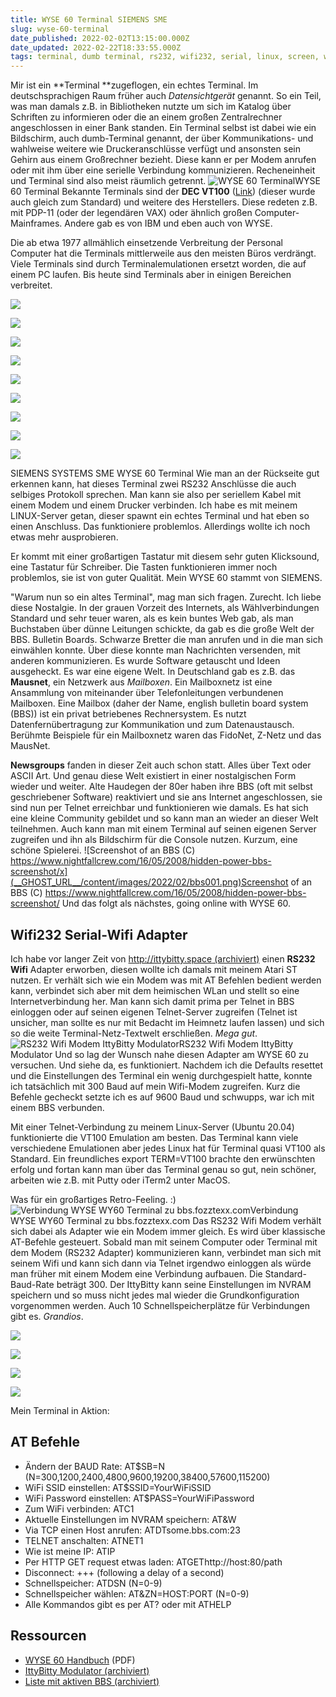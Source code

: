 ```yaml
---
title: WYSE 60 Terminal SIEMENS SME
slug: wyse-60-terminal
date_published: 2022-02-02T13:15:00.000Z
date_updated: 2022-02-22T18:33:55.000Z
tags: terminal, dumb terminal, rs232, wifi232, serial, linux, screen, wyse wy60, retrobattlestation, vintage, vintage computing
---
```


Mir ist ein **Terminal **zugeflogen, ein echtes Terminal. Im deutschsprachigen Raum früher auch *Datensichtgerät* genannt. So ein Teil, was man damals z.B. in Bibliotheken nutzte um sich im Katalog über Schriften zu informieren oder die an einem großen Zentralrechner angeschlossen in einer Bank standen. Ein Terminal selbst ist dabei wie ein Bildschirm, auch dumb-Terminal genannt, der über Kommunikations- und wahlweise weitere wie Druckeranschlüsse verfügt und ansonsten sein Gehirn aus einem Großrechner bezieht. Diese kann er per Modem anrufen oder mit ihm über eine serielle Verbindung kommunizieren. Recheneinheit und Terminal sind also meist räumlich getrennt.
![WYSE 60 Terminal](__GHOST_URL__/content/images/2022/02/s-l1600.jpg)WYSE 60 Terminal
Bekannte Terminals sind der **DEC VT100** ([Link](https://en.wikipedia.org/wiki/VT100#/media/File:DEC_VT100_terminal.jpg)) (dieser wurde auch gleich zum Standard) und weitere des Herstellers. Diese redeten z.B. mit PDP-11 (oder der legendären VAX) oder ähnlich großen Computer-Mainframes. Andere gab es von IBM und eben auch von WYSE.

Die ab etwa 1977 allmählich einsetzende Verbreitung der Personal Computer hat die Terminals mittlerweile aus den meisten Büros verdrängt. Viele Terminals sind durch Terminalemulationen ersetzt worden, die auf einem PC laufen. Bis heute sind Terminals aber in einigen Bereichen verbreitet.

![](__GHOST_URL__/content/images/2022/02/s-l1600-1.jpg)

![](__GHOST_URL__/content/images/2022/02/s-l1600-2.jpg)

![](__GHOST_URL__/content/images/2022/02/s-l1600-3.jpg)

![](__GHOST_URL__/content/images/2022/02/s-l1600-4.jpg)

![](__GHOST_URL__/content/images/2022/02/s-l1600-5.jpg)

![](__GHOST_URL__/content/images/2022/02/s-l1600-6.jpg)

![](__GHOST_URL__/content/images/2022/02/s-l1600-7.jpg)

![](__GHOST_URL__/content/images/2022/02/s-l1600-8.jpg)

![](__GHOST_URL__/content/images/2022/02/s-l1600-9.jpg)

SIEMENS SYSTEMS SME WYSE 60 Terminal
Wie man an der Rückseite gut erkennen kann, hat dieses Terminal zwei RS232 Anschlüsse die auch selbiges Protokoll sprechen. Man kann sie also per seriellem Kabel mit einem Modem und einem Drucker verbinden. Ich habe es mit meinem LINUX-Server getan, dieser spawnt ein echtes Terminal und hat eben so einen Anschluss. Das funktioniere problemlos. Allerdings wollte ich noch etwas mehr ausprobieren.

Er kommt mit einer großartigen Tastatur mit diesem sehr guten Klicksound, eine Tastatur für Schreiber. Die Tasten funktionieren immer noch problemlos, sie ist von guter Qualität. Mein WYSE 60 stammt von SIEMENS.

"Warum nun so ein altes Terminal", mag man sich fragen. Zurecht. Ich liebe diese Nostalgie. In der grauen Vorzeit des Internets, als Wählverbindungen Standard und sehr teuer waren, als es kein buntes Web gab, als man Buchstaben über dünne Leitungen schickte, da gab es die große Welt der BBS. Bulletin Boards. Schwarze Bretter die man anrufen und in die man sich einwählen konnte. Über diese konnte man Nachrichten versenden, mit anderen kommunizieren. Es wurde Software getauscht und Ideen ausgeheckt. Es war eine eigene Welt. In Deutschland gab es z.B. das **Mausnet**, ein Netzwerk aus *Mailboxen*. Ein Mailboxnetz ist eine Ansammlung von miteinander über Telefonleitungen verbundenen Mailboxen. Eine Mailbox (daher der Name, english bulletin board system (BBS)) ist ein privat betriebenes Rechnersystem. Es nutzt Datenfernübertragung zur Kommunikation und zum Datenaustausch. Berühmte Beispiele für ein Mailboxnetz waren das FidoNet, Z-Netz und das MausNet.

**Newsgroups** fanden in dieser Zeit auch schon statt. Alles über Text oder ASCII Art. Und genau diese Welt existiert in einer nostalgischen Form wieder und weiter. Alte Haudegen der 80er haben ihre BBS (oft mit selbst geschriebener Software) reaktiviert und sie ans Internet angeschlossen, sie sind nun per Telnet erreichbar und funktionieren wie damals. Es hat sich eine kleine Community gebildet und so kann man an wieder an dieser Welt teilnehmen. Auch kann man mit einem Terminal auf seinen eigenen Server zugreifen und ihn als Bildschirm für die Console nutzen. Kurzum, eine schöne Spielerei.
![Screenshot of an BBS (C) https://www.nightfallcrew.com/16/05/2008/hidden-power-bbs-screenshot/x](__GHOST_URL__/content/images/2022/02/bbs001.png)Screenshot of an BBS (C) https://www.nightfallcrew.com/16/05/2008/hidden-power-bbs-screenshot/
Und das folgt als nächstes, going online with WYSE 60.

## Wifi232 Serial-Wifi Adapter

Ich habe vor langer Zeit von [http://ittybitty.space (archiviert)](http://web.archive.org/web/20220106214430/https://ittybitty.space/) einen **RS232 Wifi** Adapter erworben, diesen wollte ich damals mit meinem Atari ST nutzen. Er verhält sich wie ein Modem was mit AT Befehlen bedient werden kann, verbindet sich aber mit dem heimischen WLan und stellt so eine Internetverbindung her. Man kann sich damit prima per Telnet in BBS einloggen oder auf seinen eigenen Telnet-Server zugreifen (Telnet ist unsicher, man sollte es nur mit Bedacht im Heimnetz laufen lassen) und sich so die weite Terminal-Netz-Textwelt erschließen. *Mega gut*.
![RS232 Wifi Modem IttyBitty Modulator](__GHOST_URL__/content/images/2022/02/IMG_4062-1.jpg)RS232 Wifi Modem IttyBitty Modulator
Und so lag der Wunsch nahe diesen Adapter am WYSE 60 zu versuchen. Und siehe da, es funktioniert. Nachdem ich die Defaults resettet und die Einstellungen des Terminal ein wenig durchgespielt hatte, konnte ich tatsächlich mit 300 Baud auf mein Wifi-Modem zugreifen. Kurz die Befehle gecheckt setzte ich es auf 9600 Baud und schwupps, war ich mit einem BBS verbunden. 

Mit einer Telnet-Verbindung zu meinem Linux-Server (Ubuntu 20.04) funktionierte die VT100 Emulation am besten. Das Terminal kann viele verschiedene Emulationen aber jedes Linux hat für Terminal quasi VT100 als Standard. Ein freundliches export TERM=VT100 brachte den erwünschten erfolg und fortan kann man über das Terminal genau so gut, nein schöner, arbeiten wie z.B. mit Putty oder iTerm2 unter MacOS.

Was für ein großartiges Retro-Feeling. :)
![Verbindung WYSE WY60 Terminal zu bbs.fozztexx.com](__GHOST_URL__/content/images/2022/02/IMG_4059.jpg)Verbindung WYSE WY60 Terminal zu bbs.fozztexx.com
Das RS232 Wifi Modem verhält sich dabei als Adapter wie ein Modem immer gleich. Es wird über klassische AT-Befehle gesteuert. Sobald man mit seinem Computer oder Terminal mit dem Modem (RS232 Adapter) kommunizieren kann, verbindet man sich mit seinem Wifi und kann sich dann via Telnet irgendwo einloggen als würde man früher mit einem Modem eine Verbindung aufbauen. Die Standard-Baud-Rate beträgt 300. Der IttyBitty kann seine Einstellungen im NVRAM speichern und so muss nicht jedes mal wieder die Grundkonfiguration vorgenommen werden. Auch 10 Schnellspeicherplätze für Verbindungen gibt es. *Grandios*.

![](__GHOST_URL__/content/images/2022/02/IMG_4057.jpg)

![](__GHOST_URL__/content/images/2022/02/IMG_4059-1.jpg)

![](__GHOST_URL__/content/images/2022/02/IMG_4061.jpg)

![](__GHOST_URL__/content/images/2022/02/IMG_4062.jpg)

Mein Terminal in Aktion:

## AT Befehle

- Ändern der BAUD Rate: AT$SB=N (N=300,1200,2400,4800,9600,19200,38400,57600,115200)
- WiFi SSID einstellen: AT$SSID=YourWiFiSSID
- WiFi Password einstellen: AT$PASS=YourWiFiPassword
- Zum WiFi verbinden: ATC1
- Aktuelle Einstellungen im NVRAM speichern: AT&W
- Via TCP einen Host anrufen: ATDTsome.bbs.com:23
- TELNET anschalten: ATNET1
- Wie ist meine IP: ATIP
- Per HTTP GET request etwas laden: ATGEThttp://host:80/path
- Disconnect: +++ (following a delay of a second)
- Schnellspeicher: ATDSN (N=0-9)
- Schnellspeicher wählen: AT&ZN=HOST:PORT (N=0-9)
- Alle Kommandos gibt es per AT? oder mit ATHELP

## Ressourcen

- [WYSE 60 Handbuch](http://thafaker.crabdance.com/files/Wyse_WY60_Users_Guide.pdf) (PDF)
- [IttyBitty Modulator (archiviert)](http://web.archive.org/web/20220203071349/https://ittybitty.space/modulator/)
- [Liste mit aktiven BBS (archiviert)](http://web.archive.org/web/20220118114427/https://www.pcmag.com/news/7-modern-bbses-worth-calling-today)
